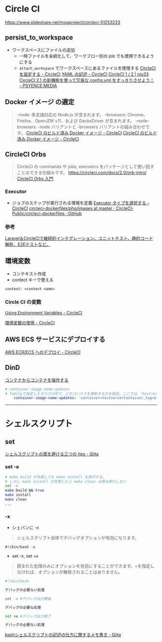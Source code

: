 # Circle CI
https://www.slideshare.net/mogproject/circleci-51253223
## persist_to_workspace
- ワークスペースにファイルの追加
  - 一時ファイルを永続化して、ワークフロー別の job でも使用できるようにする
  - `attach_workspace`   でワークスペースにあるファイルを使用する
[CircleCI を設定する - CircleCI](https://circleci.com/docs/ja/2.0/configuration-reference/#persist_to_workspace)
[YAML の記述 - CircleCI](https://circleci.com/docs/ja/2.0/writing-yaml/)
[CircleCI 1 / 2 | nju33](https://nju33.com/notes/circleci/articles)
[CircleCI 2.1 の新機能を使って冗長な config.yml をすっきりさせよう！ &#8211; PSYENCE:MEDIA](https://tech.recruit-mp.co.jp/dev-tools/post-14868/)


## Docker イメージ の選定
> -node: 多言語対応の Node.js が含まれます。
-browsers: Chrome、Firefox、OpenJDK v11、および GeckoDriver が含まれます。
-node-browsers: -node バリアントと -browsers バリアントの組み合わせです。
[CircleCI のビルド済み Docker イメージ - CircleCI](https://circleci.com/docs/ja/2.0/circleci-images/#%E8%A8%80%E8%AA%9E%E3%82%A4%E3%83%A1%E3%83%BC%E3%82%B8%E3%81%AE%E3%83%90%E3%83%AA%E3%82%A2%E3%83%B3%E3%83%88)
[CircleCI のビルド済み Docker イメージ - CircleCI](https://circleci.com/docs/ja/2.0/circleci-images/#php)

## CircleCI Orbs
> CircleCI の commands や jobs, executors をパッケージとして使い回すことのできる仕組みです。
https://circleci.com/docs/2.0/orb-intro/
[CircleCI Orbs 入門](https://blog.tsub.me/post/introducing-to-circleci-orbs/)

### Executor
- ジョブのステップが実行される環境を定義
[Executor タイプを選択する - CircleCI](https://circleci.com/docs/ja/2.0/executor-types/?section=executors-and-images)
[circleci-dockerfiles/php/images at master · CircleCI-Public/circleci-dockerfiles · GitHub](https://github.com/CircleCI-Public/circleci-dockerfiles/tree/master/php/images)

### 参考
[Laravel＆CircleCIで継続的インテグレーション。ユニットテスト、静的コード解析、E2Eテストなど。](https://www.ritolab.com/entry/193)


## 環境変数
- コンテキスト作成
- contect キーで使える
```
context: <context name>
```

### Circle CI の変数
[Using Environment Variables - CircleCI](https://circleci.com/docs/2.0/env-vars/)

[環境変数の使用 - CircleCI](https://circleci.com/docs/ja/2.0/env-vars/#%E7%92%B0%E5%A2%83%E5%A4%89%E6%95%B0%E3%81%AE%E4%BD%BF%E7%94%A8%E3%82%AA%E3%83%97%E3%82%B7%E3%83%A7%E3%83%B3)


## AWS ECS サービスにデプロイする
[AWS ECR/ECS へのデプロイ - CircleCI](https://circleci.com/docs/ja/2.0/ecs-ecr/#%E6%96%B0%E3%81%97%E3%81%84-docker-%E3%82%A4%E3%83%A1%E3%83%BC%E3%82%B8%E3%82%92%E6%97%A2%E5%AD%98%E3%81%AE-aws-ecs-%E3%82%B5%E3%83%BC%E3%83%93%E3%82%B9%E3%81%AB%E3%83%87%E3%83%97%E3%83%AD%E3%82%A4%E3%81%99%E3%82%8B)

## DinD
[コンテナからコンテナを操作する](https://blog.nijohando.jp/post/docker-in-docker-docker-outside-of-docker/)


```yml
# container-image-name-updates
# familyで指定したタスクの中で、どのコンテナを更新するかを指定。ここでは、「testserverContainer」という名前で、「${CIRCLE_SHA1}」のタグがついているものという指定。
    container-image-name-updates: 'container=testserverContainer,tag=${CIRCLE_SHA1}'
```

--------------------

# シェルスクリプト
## set <options>
[シェルスクリプトの罠を避ける三つの tips - Qiita](https://qiita.com/magicant/items/f3554274ee500bddaca8)
### set -e
```bash
# make build が失敗しても make install を実行する。
# しかし make install が失敗したら make clean 以降は実行しない
set -e
make build && true
make install
make clean
...
```
### -x
- シェバンに -x
> シェルスクリプト全体でデバッグオプションが有効になります。
```
#!/bin/bash -x
```


- set -x, set +x
> 囲まれた処理のみにオプションを有効にすることができます。+を指定しなければ、オプションが解除されることはありません。
```bash
#!/bin/bash

デバッグの必要ない処理

set -x #デバッグ出力開始

デバッグの必要な処理

set +x #デバッグ出力終了

デバッグの必要ない処理
```
[bashシェルスクリプトの記述の仕方に関するメモ書き - Qiita](https://qiita.com/daisukeshimizu/items/c01f29f8398cc7f5c396#bash--x--set--x)



